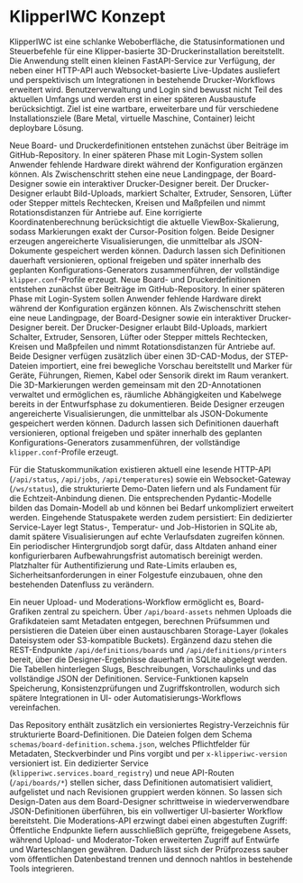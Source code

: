 # KlipperIWC Konzept

KlipperIWC ist eine schlanke Weboberfläche, die Statusinformationen und Steuerbefehle für eine Klipper-basierte 3D-Druckerinstallation bereitstellt. Die Anwendung stellt einen kleinen FastAPI-Service zur Verfügung, der neben einer HTTP-API auch Websocket-basierte Live-Updates ausliefert und perspektivisch um Integrationen in bestehende Drucker-Workflows erweitert wird. Benutzerverwaltung und Login sind bewusst nicht Teil des aktuellen Umfangs und werden erst in einer späteren Ausbaustufe berücksichtigt. Ziel ist eine wartbare, erweiterbare und für verschiedene Installationsziele (Bare Metal, virtuelle Maschine, Container) leicht deploybare Lösung.

Neue Board- und Druckerdefinitionen entstehen zunächst über Beiträge im GitHub-Repository. In einer späteren Phase mit Login-System sollen Anwender fehlende Hardware direkt während der Konfiguration ergänzen können. Als Zwischenschritt stehen eine neue Landingpage, der Board-Designer sowie ein interaktiver Drucker-Designer bereit. Der Drucker-Designer erlaubt Bild-Uploads, markiert Schalter, Extruder, Sensoren, Lüfter oder Stepper mittels Rechtecken, Kreisen und Maßpfeilen und nimmt Rotationsdistanzen für Antriebe auf. Eine korrigierte Koordinatenberechnung berücksichtigt die aktuelle ViewBox-Skalierung, sodass Markierungen exakt der Cursor-Position folgen. Beide Designer erzeugen angereicherte Visualisierungen, die unmittelbar als JSON-Dokumente gespeichert werden können. Dadurch lassen sich Definitionen dauerhaft versionieren, optional freigeben und später innerhalb des geplanten Konfigurations-Generators zusammenführen, der vollständige `klipper.conf`-Profile erzeugt.
Neue Board- und Druckerdefinitionen entstehen zunächst über Beiträge im GitHub-Repository. In einer späteren Phase mit Login-System sollen Anwender fehlende Hardware direkt während der Konfiguration ergänzen können. Als Zwischenschritt stehen eine neue Landingpage, der Board-Designer sowie ein interaktiver Drucker-Designer bereit. Der Drucker-Designer erlaubt Bild-Uploads, markiert Schalter, Extruder, Sensoren, Lüfter oder Stepper mittels Rechtecken, Kreisen und Maßpfeilen und nimmt Rotationsdistanzen für Antriebe auf. Beide Designer verfügen zusätzlich über einen 3D-CAD-Modus, der STEP-Dateien importiert, eine frei bewegliche Vorschau bereitstellt und Marker für Geräte, Führungen, Riemen, Kabel oder Sensorik direkt im Raum verankert. Die 3D-Markierungen werden gemeinsam mit den 2D-Annotationen verwaltet und ermöglichen es, räumliche Abhängigkeiten und Kabelwege bereits in der Entwurfsphase zu dokumentieren. Beide Designer erzeugen angereicherte Visualisierungen, die unmittelbar als JSON-Dokumente gespeichert werden können. Dadurch lassen sich Definitionen dauerhaft versionieren, optional freigeben und später innerhalb des geplanten Konfigurations-Generators zusammenführen, der vollständige `klipper.conf`-Profile erzeugt.

Für die Statuskommunikation existieren aktuell eine lesende HTTP-API (`/api/status`, `/api/jobs`, `/api/temperatures`) sowie ein Websocket-Gateway (`/ws/status`), die strukturierte Demo-Daten liefern und als Fundament für die Echtzeit-Anbindung dienen. Die entsprechenden Pydantic-Modelle bilden das Domain-Modell ab und können bei Bedarf unkompliziert erweitert werden. Eingehende Statuspakete werden zudem persistiert: Ein dedizierter Service-Layer legt Status-, Temperatur- und Job-Historien in SQLite ab, damit spätere Visualisierungen auf echte Verlaufsdaten zugreifen können. Ein periodischer Hintergrundjob sorgt dafür, dass Altdaten anhand einer konfigurierbaren Aufbewahrungsfrist automatisch bereinigt werden. Platzhalter für Authentifizierung und Rate-Limits erlauben es, Sicherheitsanforderungen in einer Folgestufe einzubauen, ohne den bestehenden Datenfluss zu verändern.

Ein neuer Upload- und Moderations-Workflow ermöglicht es, Board-Grafiken zentral zu speichern. Über `/api/board-assets` nehmen Uploads die Grafikdateien samt Metadaten entgegen, berechnen Prüfsummen und persistieren die Dateien über einen austauschbaren Storage-Layer (lokales Dateisystem oder S3-kompatible Buckets). Ergänzend dazu stehen die REST-Endpunkte `/api/definitions/boards` und `/api/definitions/printers` bereit, über die Designer-Ergebnisse dauerhaft in SQLite abgelegt werden. Die Tabellen hinterlegen Slugs, Beschreibungen, Vorschaulinks und das vollständige JSON der Definitionen. Service-Funktionen kapseln Speicherung, Konsistenzprüfungen und Zugriffskontrollen, wodurch sich spätere Integrationen in UI- oder Automatisierungs-Workflows vereinfachen.

Das Repository enthält zusätzlich ein versioniertes Registry-Verzeichnis für strukturierte Board-Definitionen. Die Dateien folgen dem Schema `schemas/board-definition.schema.json`, welches Pflichtfelder für Metadaten, Steckverbinder und Pins vorgibt und per `x-klipperiwc-version` versioniert ist. Ein dedizierter Service (`klipperiwc.services.board_registry`) und neue API-Routen (`/api/boards/*`) stellen sicher, dass Definitionen automatisiert validiert, aufgelistet und nach Revisionen gruppiert werden können. So lassen sich Design-Daten aus dem Board-Designer schrittweise in wiederverwendbare JSON-Definitionen überführen, bis ein vollwertiger UI-basierter Workflow bereitsteht.
Die Moderations-API erzwingt dabei einen abgestuften Zugriff: Öffentliche Endpunkte liefern ausschließlich geprüfte, freigegebene Assets, während Upload- und Moderator-Token erweiterten Zugriff auf Entwürfe und Warteschlangen gewähren. Dadurch lässt sich der Prüfprozess sauber vom öffentlichen Datenbestand trennen und dennoch nahtlos in bestehende Tools integrieren.
